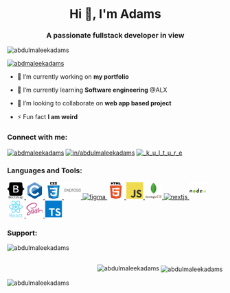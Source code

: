 <h1 align="center">Hi 👋, I'm Adams</h1>
<h3 align="center">A passionate fullstack developer in view</h3>

<p align="left"> <img src="https://komarev.com/ghpvc/?username=abdulmaleekadams&label=Profile%20views&color=0e75b6&style=flat" alt="abdulmaleekadams" /> </p>

<p align="left"> <a href="https://twitter.com/abdmaleekadams" target="blank"><img src="https://img.shields.io/twitter/follow/abdmaleekadams?logo=twitter&style=for-the-badge" alt="abdmaleekadams" /></a> </p>

- 🔭 I’m currently working on **my portfolio**

- 🌱 I’m currently learning **Software engineering** @ALX

- 👯 I’m looking to collaborate on **web app based project**

- ⚡ Fun fact **I am weird**

<h3 align="left">Connect with me:</h3>
<p align="left">
<a href="https://twitter.com/abdmaleekadams" target="blank"><img align="center" src="https://raw.githubusercontent.com/rahuldkjain/github-profile-readme-generator/master/src/images/icons/Social/twitter.svg" alt="abdmaleekadams" height="30" width="40" /></a>
<a href="https://linkedin.com/in/abdulmaleekadams" target="blank"><img align="center" src="https://raw.githubusercontent.com/rahuldkjain/github-profile-readme-generator/master/src/images/icons/Social/linked-in-alt.svg" alt="in/abdulmaleekadams" height="30" width="40" /></a>
<a href="https://instagram.com/_k_u_l_t_u_r_e" target="blank"><img align="center" src="https://raw.githubusercontent.com/rahuldkjain/github-profile-readme-generator/master/src/images/icons/Social/instagram.svg" alt="_k_u_l_t_u_r_e" height="30" width="40" /></a>
</p>

<h3 align="left">Languages and Tools:</h3>
<p align="left"> <a href="https://getbootstrap.com" target="_blank" rel="noreferrer"> <img src="https://raw.githubusercontent.com/devicons/devicon/master/icons/bootstrap/bootstrap-plain-wordmark.svg" alt="bootstrap" width="40" height="40"/> </a> <a href="https://www.cprogramming.com/" target="_blank" rel="noreferrer"> <img src="https://raw.githubusercontent.com/devicons/devicon/master/icons/c/c-original.svg" alt="c" width="40" height="40"/> </a> <a href="https://www.w3schools.com/css/" target="_blank" rel="noreferrer"> <img src="https://raw.githubusercontent.com/devicons/devicon/master/icons/css3/css3-original-wordmark.svg" alt="css3" width="40" height="40"/> </a> <a href="https://expressjs.com" target="_blank" rel="noreferrer"> <img src="https://raw.githubusercontent.com/devicons/devicon/master/icons/express/express-original-wordmark.svg" alt="express" width="40" height="40"/> </a> <a href="https://www.figma.com/" target="_blank" rel="noreferrer"> <img src="https://www.vectorlogo.zone/logos/figma/figma-icon.svg" alt="figma" width="40" height="40"/> </a> <a href="https://www.w3.org/html/" target="_blank" rel="noreferrer"> <img src="https://raw.githubusercontent.com/devicons/devicon/master/icons/html5/html5-original-wordmark.svg" alt="html5" width="40" height="40"/> </a> <a href="https://developer.mozilla.org/en-US/docs/Web/JavaScript" target="_blank" rel="noreferrer"> <img src="https://raw.githubusercontent.com/devicons/devicon/master/icons/javascript/javascript-original.svg" alt="javascript" width="40" height="40"/> </a> <a href="https://www.mongodb.com/" target="_blank" rel="noreferrer"> <img src="https://raw.githubusercontent.com/devicons/devicon/master/icons/mongodb/mongodb-original-wordmark.svg" alt="mongodb" width="40" height="40"/> </a> <a href="https://nextjs.org/" target="_blank" rel="noreferrer"> <img src="https://cdn.worldvectorlogo.com/logos/nextjs-2.svg" alt="nextjs" width="40" height="40"/> </a> <a href="https://nodejs.org" target="_blank" rel="noreferrer"> <img src="https://raw.githubusercontent.com/devicons/devicon/master/icons/nodejs/nodejs-original-wordmark.svg" alt="nodejs" width="40" height="40"/> </a> <a href="https://reactjs.org/" target="_blank" rel="noreferrer"> <img src="https://raw.githubusercontent.com/devicons/devicon/master/icons/react/react-original-wordmark.svg" alt="react" width="40" height="40"/> </a> <a href="https://sass-lang.com" target="_blank" rel="noreferrer"> <img src="https://raw.githubusercontent.com/devicons/devicon/master/icons/sass/sass-original.svg" alt="sass" width="40" height="40"/> </a> <a href="https://www.typescriptlang.org/" target="_blank" rel="noreferrer"> <img src="https://raw.githubusercontent.com/devicons/devicon/master/icons/typescript/typescript-original.svg" alt="typescript" width="40" height="40"/> </a> </p>

<h3 align="left">Support:</h3>
<p><a href="https://www.buymeacoffee.com/abdulmaleekadams"> <img align="left" src="https://cdn.buymeacoffee.com/buttons/v2/default-yellow.png" height="50" width="210" alt="abdulmaleekadams" /></a></p><br><br>

<p><img align="left" src="https://github-readme-stats.vercel.app/api/top-langs?username=abdulmaleekadams&show_icons=true&locale=en&layout=compact" alt="abdulmaleekadams" /></p>

<p>&nbsp;<img align="center" src="https://github-readme-stats.vercel.app/api?username=abdulmaleekadams&show_icons=true&locale=en" alt="abdulmaleekadams" /></p>

<p><img align="center" src="https://github-readme-streak-stats.herokuapp.com/?user=abdulmaleekadams&" alt="abdulmaleekadams" /></p>
